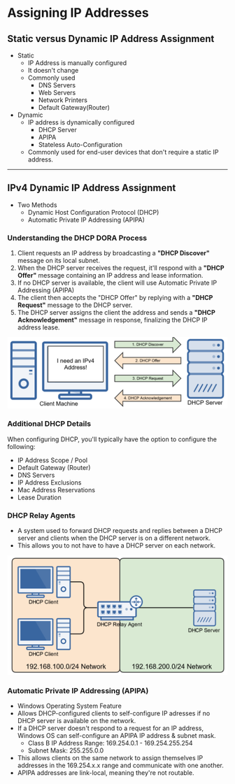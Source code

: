 # Assigning IP Addresses

## Static versus Dynamic IP Address Assignment

- Static
  - IP Address is manually configured
  - It doesn't change
  - Commonly used
    - DNS Servers
    - Web Servers
    - Network Printers
    - Default Gateway(Router)
- Dynamic
  - IP address is dynamically configured
    - DHCP Server
    - APIPA
    - Stateless Auto-Configuration
  - Commonly used for end-user devices that don't require a static IP address.

---

## IPv4 Dynamic IP Address Assignment

- Two Methods
  - Dynamic Host Configuration Protocol (DHCP)
  - Automatic Private IP Addressing (APIPA)

### Understanding the DHCP DORA Process

1. Client requests an IP address by broadcasting a **"DHCP Discover"** message on its local subnet.
2. When the DHCP server receives the request, it'll respond with a **"DHCP Offer"** message containing an IP address and lease information.
3. If no DHCP server is available, the client will use Automatic Private IP Addressing (APIPA)
4. The client then accepts the "DHCP Offer" by replying with a **"DHCP Request"** message to the DHCP server.
5. The DHCP server assigns the client the address and sends a **"DHCP Acknowledgement"** message in response, finalizing the DHCP IP address lease.

![DHCP-DORA-Process Image](DHCP-DORA-Process.png)

### Additional DHCP Details

When configuring DHCP, you'll typically have the option to configure the following:

- IP Address Scope / Pool
- Default Gateway (Router)
- DNS Servers
- IP Address Exclusions
- Mac Address Reservations
- Lease Duration

### DHCP Relay Agents

- A system used to forward DHCP requests and replies between a DHCP server and clients when the DHCP server is on a different network.
- This allows you to not have to have a DHCP server on each network.

![DHCP-Relay-Agents Image](DHCP-Relay-Agents.png)

### Automatic Private IP Addressing (APIPA)

- Windows Operating System Feature
- Allows DHCP-configured clients to self-configure IP adresses if no DHCP server is available on the network.
- If a DHCP server doesn't respond to a request for an IP address, Windows OS can self-configure an APIPA IP address & subnet mask.
  - Class B IP Address Range: 169.254.0.1 - 169.254.255.254
  - Subnet Mask: 255.255.0.0
- This allows clients on the same network to assign themselves IP addresses in the 169.254.x.x range and communicate with one another.
- APIPA addresses are link-local, meaning they're not routable.
